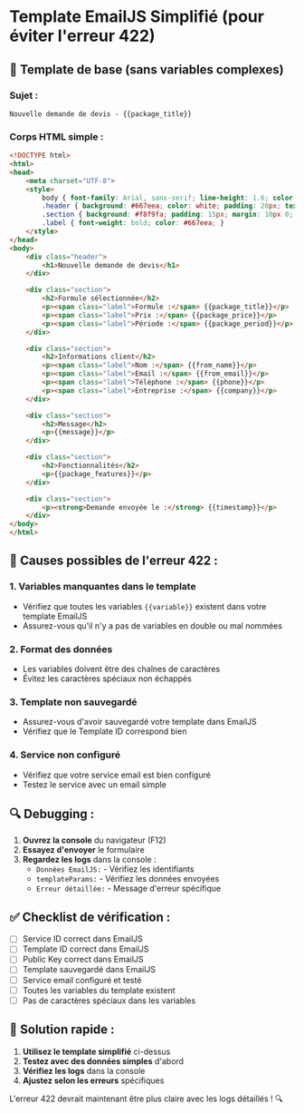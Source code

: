 # Template EmailJS Simplifié (pour éviter l'erreur 422)

## 🔧 Template de base (sans variables complexes)

### Sujet :
```
Nouvelle demande de devis - {{package_title}}
```

### Corps HTML simple :
```html
<!DOCTYPE html>
<html>
<head>
    <meta charset="UTF-8">
    <style>
        body { font-family: Arial, sans-serif; line-height: 1.6; color: #333; }
        .header { background: #667eea; color: white; padding: 20px; text-align: center; }
        .section { background: #f8f9fa; padding: 15px; margin: 10px 0; border-left: 4px solid #667eea; }
        .label { font-weight: bold; color: #667eea; }
    </style>
</head>
<body>
    <div class="header">
        <h1>Nouvelle demande de devis</h1>
    </div>

    <div class="section">
        <h2>Formule sélectionnée</h2>
        <p><span class="label">Formule :</span> {{package_title}}</p>
        <p><span class="label">Prix :</span> {{package_price}}</p>
        <p><span class="label">Période :</span> {{package_period}}</p>
    </div>

    <div class="section">
        <h2>Informations client</h2>
        <p><span class="label">Nom :</span> {{from_name}}</p>
        <p><span class="label">Email :</span> {{from_email}}</p>
        <p><span class="label">Téléphone :</span> {{phone}}</p>
        <p><span class="label">Entreprise :</span> {{company}}</p>
    </div>

    <div class="section">
        <h2>Message</h2>
        <p>{{message}}</p>
    </div>

    <div class="section">
        <h2>Fonctionnalités</h2>
        <p>{{package_features}}</p>
    </div>

    <div class="section">
        <p><strong>Demande envoyée le :</strong> {{timestamp}}</p>
    </div>
</body>
</html>
```

## 🚨 Causes possibles de l'erreur 422 :

### 1. **Variables manquantes dans le template**
- Vérifiez que toutes les variables `{{variable}}` existent dans votre template EmailJS
- Assurez-vous qu'il n'y a pas de variables en double ou mal nommées

### 2. **Format des données**
- Les variables doivent être des chaînes de caractères
- Évitez les caractères spéciaux non échappés

### 3. **Template non sauvegardé**
- Assurez-vous d'avoir sauvegardé votre template dans EmailJS
- Vérifiez que le Template ID correspond bien

### 4. **Service non configuré**
- Vérifiez que votre service email est bien configuré
- Testez le service avec un email simple

## 🔍 Debugging :

1. **Ouvrez la console** du navigateur (F12)
2. **Essayez d'envoyer** le formulaire
3. **Regardez les logs** dans la console :
   - `Données EmailJS:` - Vérifiez les identifiants
   - `templateParams:` - Vérifiez les données envoyées
   - `Erreur détaillée:` - Message d'erreur spécifique

## ✅ Checklist de vérification :

- [ ] Service ID correct dans EmailJS
- [ ] Template ID correct dans EmailJS  
- [ ] Public Key correct dans EmailJS
- [ ] Template sauvegardé dans EmailJS
- [ ] Service email configuré et testé
- [ ] Toutes les variables du template existent
- [ ] Pas de caractères spéciaux dans les variables

## 🎯 Solution rapide :

1. **Utilisez le template simplifié** ci-dessus
2. **Testez avec des données simples** d'abord
3. **Vérifiez les logs** dans la console
4. **Ajustez selon les erreurs** spécifiques

L'erreur 422 devrait maintenant être plus claire avec les logs détaillés ! 🔍
